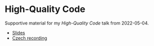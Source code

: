 High-Quality Code
=================

Supportive material for my *High-Quality Code* talk from 2022-05-04.

* [Slides](https://github.com/s3rvac/talks/raw/master/2022-05-04-High-Quality-Code/slides.pdf)
* [Czech recording](https://www.youtube.com/watch?v=SwPsMrQVZnM)
